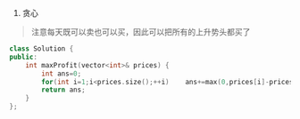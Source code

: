 1. 贪心
> 注意每天既可以卖也可以买，因此可以把所有的上升势头都买了

```C++
class Solution {
public:
    int maxProfit(vector<int>& prices) {
        int ans=0;
        for(int i=1;i<prices.size();++i)    ans+=max(0,prices[i]-prices[i-1]);
        return ans;
    }
};
```